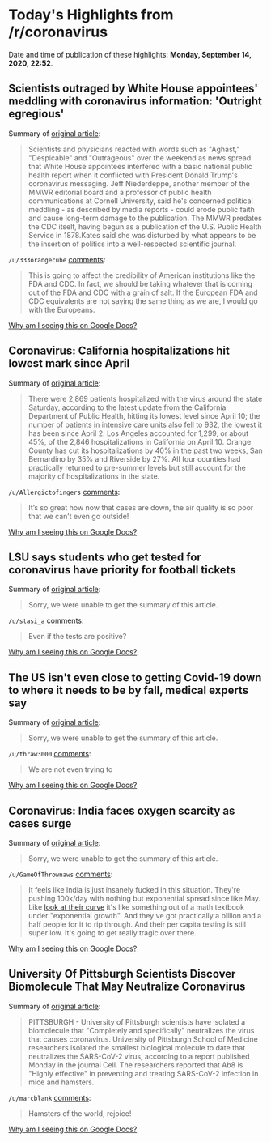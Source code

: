 # Today's Highlights from /r/coronavirus

Date and time of publication of these highlights: **Monday, September 14, 2020, 22:52**.

## Scientists outraged by White House appointees' meddling with coronavirus information: 'Outright egregious'

Summary of [original article](https://www.usatoday.com/story/news/health/2020/09/13/covid-scientists-white-house-meddling-cdc-mmwr/5787230002/):

> Scientists and physicians reacted with words such as "Aghast," "Despicable" and "Outrageous" over the weekend as news spread that White House appointees interfered with a basic national public health report when it conflicted with President Donald Trump's coronavirus messaging. Jeff Niederdeppe, another member of the MMWR editorial board and a professor of public health communications at Cornell University, said he's concerned political meddling - as described by media reports - could erode public faith and cause long-term damage to the publication. The MMWR predates the CDC itself, having begun as a publication of the U.S. Public Health Service in 1878.Kates said she was disturbed by what appears to be the insertion of politics into a well-respected scientific journal.

`/u/333orangecube` [comments](https://www.reddit.com/r/Coronavirus/comments/iske1e/scientists_outraged_by_white_house_appointees/):

> This is going to affect the credibility of American institutions like the FDA and CDC. In fact, we should be taking whatever that is coming out of the FDA and CDC with a grain of salt. If the European FDA and CDC equivalents are not saying the same thing as we are, I would go with the Europeans.

[Why am I seeing this on Google Docs?](https://docs.google.com/document/d/1Dc6We63vOXIZsc0op-Bt4abqkYjXzOigalQqFxmvvbM/edit?usp=sharing)

## Coronavirus: California hospitalizations hit lowest mark since April

Summary of [original article](https://www.mercurynews.com/coronavirus-fewest-covid-19-hospitalizations-in-california-since-start-of-pandemic):

> There were 2,869 patients hospitalized with the virus around the state Saturday, according to the latest update from the California Department of Public Health, hitting its lowest level since April 10; the number of patients in intensive care units also fell to 932, the lowest it has been since April 2. Los Angeles accounted for 1,299, or about 45%, of the 2,846 hospitalizations in California on April 10. Orange County has cut its hospitalizations by 40% in the past two weeks, San Bernardino by 35% and Riverside by 27%. All four counties had practically returned to pre-summer levels but still account for the majority of hospitalizations in the state.

`/u/Allergictofingers` [comments](https://www.reddit.com/r/Coronavirus/comments/isrzrk/coronavirus_california_hospitalizations_hit/):

> It’s so great how now that cases are down, the air quality is so poor that we can’t even go outside!

[Why am I seeing this on Google Docs?](https://docs.google.com/document/d/1Dc6We63vOXIZsc0op-Bt4abqkYjXzOigalQqFxmvvbM/edit?usp=sharing)

## LSU says students who get tested for coronavirus have priority for football tickets

Summary of [original article](https://thehill.com/homenews/state-watch/516415-lsu-says-students-who-get-tested-for-coronavirus-have-priority-for):

> Sorry, we were unable to get the summary of this article.

`/u/stasi_a` [comments](https://www.reddit.com/r/Coronavirus/comments/isxr8l/lsu_says_students_who_get_tested_for_coronavirus/):

> Even if the tests are positive?

[Why am I seeing this on Google Docs?](https://docs.google.com/document/d/1Dc6We63vOXIZsc0op-Bt4abqkYjXzOigalQqFxmvvbM/edit?usp=sharing)

## The US isn't even close to getting Covid-19 down to where it needs to be by fall, medical experts say

Summary of [original article](https://www.cnn.com/2020/09/14/health/us-coronavirus-monday/index.html):

> Sorry, we were unable to get the summary of this article.

`/u/thraw3000` [comments](https://www.reddit.com/r/Coronavirus/comments/iszewk/the_us_isnt_even_close_to_getting_covid19_down_to/):

> We are not even trying to

[Why am I seeing this on Google Docs?](https://docs.google.com/document/d/1Dc6We63vOXIZsc0op-Bt4abqkYjXzOigalQqFxmvvbM/edit?usp=sharing)

## Coronavirus: India faces oxygen scarcity as cases surge

Summary of [original article](https://www.bbc.com/news/world-asia-india-54139112):

> Sorry, we were unable to get the summary of this article.

`/u/GameOfThrownaws` [comments](https://www.reddit.com/r/Coronavirus/comments/isxggh/coronavirus_india_faces_oxygen_scarcity_as_cases/):

> It feels like India is just insanely fucked in this situation.  They're pushing 100k/day with nothing but exponential spread since like May.  Like [look at their curve](https://www.worldometers.info/coronavirus/country/india/) it's like something out of a math textbook under "exponential growth".    And they've got practically a billion and a half people for it to rip through.  And their per capita testing is still super low.  It's going to get really tragic over there.

[Why am I seeing this on Google Docs?](https://docs.google.com/document/d/1Dc6We63vOXIZsc0op-Bt4abqkYjXzOigalQqFxmvvbM/edit?usp=sharing)

## University Of Pittsburgh Scientists Discover Biomolecule That May Neutralize Coronavirus

Summary of [original article](https://pittsburgh.cbslocal.com/2020/09/14/pitt-scientists-discover-biomolecule-that-may-neutralize-coronavirus/?fbclid=IwAR3ryX9JYx33TpPCSMWswTKnk3M3D1OG00egBmT7x_gOtGwiCI8Q3iWoriM):

> PITTSBURGH - University of Pittsburgh scientists have isolated a biomolecule that "Completely and specifically" neutralizes the virus that causes coronavirus. University of Pittsburgh School of Medicine researchers isolated the smallest biological molecule to date that neutralizes the SARS-CoV-2 virus, according to a report published Monday in the journal Cell. The researchers reported that Ab8 is "Highly effective" in preventing and treating SARS-CoV-2 infection in mice and hamsters.

`/u/marcblank` [comments](https://www.reddit.com/r/Coronavirus/comments/isv2l0/university_of_pittsburgh_scientists_discover/):

> Hamsters of the world, rejoice!

[Why am I seeing this on Google Docs?](https://docs.google.com/document/d/1Dc6We63vOXIZsc0op-Bt4abqkYjXzOigalQqFxmvvbM/edit?usp=sharing)

